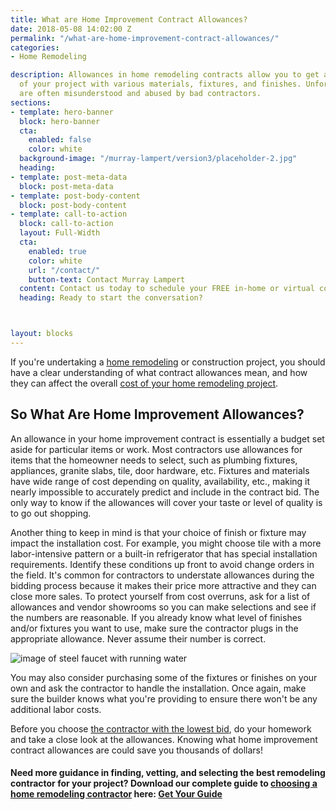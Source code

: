```yaml
---
title: What are Home Improvement Contract Allowances?
date: 2018-05-08 14:02:00 Z
permalink: "/what-are-home-improvement-contract-allowances/"
categories:
- Home Remodeling

description: Allowances in home remodeling contracts allow you to get a feel for the price
  of your project with various materials, fixtures, and finishes. Unfortunately, allowances
  are often misunderstood and abused by bad contractors.
sections:
- template: hero-banner
  block: hero-banner
  cta:
    enabled: false
    color: white
  background-image: "/murray-lampert/version3/placeholder-2.jpg"
  heading: 
- template: post-meta-data
  block: post-meta-data
- template: post-body-content
  block: post-body-content
- template: call-to-action
  block: call-to-action
  layout: Full-Width
  cta:
    enabled: true
    color: white
    url: "/contact/"
    button-text: Contact Murray Lampert
  content: Contact us today to schedule your FREE in-home or virtual consultation.
  heading: Ready to start the conversation?



layout: blocks
---
```


If you're undertaking a [home remodeling](/san-diego-home-remodel-services) or construction project, you should have a clear understanding of what contract allowances mean, and how they can affect the overall [cost of your home remodeling project](/how-much-will-my-home-remodeling-project-cost/).

## So What Are Home Improvement Allowances?

An allowance in your home improvement contract is essentially a budget set aside for particular items or work. Most contractors use allowances for items that the homeowner needs to select, such as plumbing fixtures, appliances, granite slabs, tile, door hardware, etc. Fixtures and materials have wide range of cost depending on quality, availability, etc., making it nearly impossible to accurately predict and include in the contract bid. The only way to know if the allowances will cover your taste or level of quality is to go out shopping.

Another thing to keep in mind is that your choice of finish or fixture may impact the installation cost. For example, you might choose tile with a more labor-intensive pattern or a built-in refrigerator that has special installation requirements. Identify these conditions up front to avoid change orders in the field. It's common for contractors to understate allowances during the bidding process because it makes their price more attractive and they can close more sales. To protect yourself from cost overruns, ask for a list of allowances and vendor showrooms so you can make selections and see if the numbers are reasonable. If you already know what level of finishes and/or fixtures you want to use, make sure the contractor plugs in the appropriate allowance. Never assume their number is correct.

![image of steel faucet with running water](/uploads/faucet-running-water.jpg "Consider Purchasing Your Own Fixtures and Finishes")

You may also consider purchasing some of the fixtures or finishes on your own and ask the contractor to handle the installation. Once again, make sure the builder knows what you're providing to ensure there won't be any additional labor costs.

Before you choose [the contractor with the lowest bid](/the-lowest-bid-always-looks-good-but/), do your homework and take a close look at the allowances. Knowing what home improvement contract allowances are could save you thousands of dollars!

#### Need more guidance in finding, vetting, and selecting the best remodeling contractor for your project? Download our complete guide to [choosing a home remodeling contractor](/complete-guide-to-choosing-the-right-home-remodeling-contractor/) here: <a class="button default" href="https://murraylampert.com/uploads/complete-guide-to-choosing-the-right-home-remodeling-contractor.pdf" download>Get Your Guide</a>
